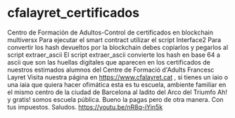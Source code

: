 # cfalayret_certificados
Centro de Formación de Adultos-Control de certificados en blockchain multiversx
Para ejecutar el smart contract utilizar el script Interface2
Para convertir los hash devueltos por la blockchain debes copiarlos y pegarlos al script extraer_ascii
El script extraer_ascii convierte los hash en base 64 a ascii que son las huellas digitales que aparecen
en los certificados de nuestros estimados alumnos del Centre de Formació d'Adults Francesc Layret
Visita nuestra página en https://www.cfalayret.cat , si tienes un iaio o una iaia que quiera hacer ofimática 
esta es tu escuela, ambiente familiar en el mismo centro de la ciudad de Barcelona al ladito del Arco del Triumfo
Ah! y gratis! somos escuela pública. Bueno la pagas pero de otra manera. Con tus impuestos.
Saludos.
https://youtu.be/nR8q-iYin5k
